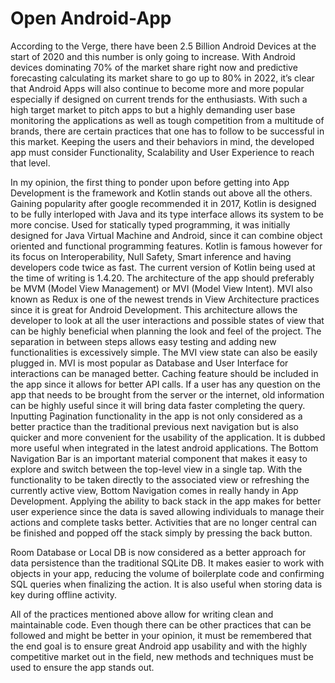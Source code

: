<h1>Open Android-App</h1>
<p>According to the Verge, there have been 2.5 Billion Android Devices at the start of 2020 and this number is only going to increase. With Android devices dominating 70% of the market share right now and predictive forecasting calculating its market share to go up to 80% in 2022, it’s clear that Android Apps will also continue to become more and more popular especially if designed on current trends for the enthusiasts. With such a high target market to pitch apps to but a highly demanding user base monitoring the applications as well as tough competition from a multitude of brands, there are certain practices that one has to follow to be successful in this market. Keeping the users and their behaviors in mind, the developed app must consider Functionality, Scalability and User Experience to reach that level. 


	
In my opinion, the first thing to ponder upon before getting into App Development is the framework and Kotlin stands out above all the others. Gaining popularity after google recommended it in 2017, Kotlin is designed to be fully interloped with Java and its type interface allows its system to be more concise. Used for statically typed programming, it was initially designed for Java Virtual Machine and Android, since it can combine object oriented and functional programming features. Kotlin is famous however for its focus on Interoperability, Null Safety, Smart inference and having developers code twice as fast. The current version of Kotlin being used at the time of writing is 1.4.20.
	The architecture of the app should preferably be MVM (Model View Management) or MVI (Model View Intent). MVI also known as Redux is one of the newest trends in View Architecture practices since it is great for Android Development. This architecture allows the developer to look at all the user interactions and possible states of view that can be highly beneficial when planning the look and feel of the project. The separation in between steps allows easy testing and adding new functionalities is excessively simple. The MVI view state can also be easily plugged in. MVI is most popular as Database and User Interface for interactions can be managed better.
	Caching feature should be included in the app since it allows for better API calls. If a user has any question on the app that needs to be brought from the server or the internet, old information can be highly useful since it will bring data faster completing the query.
	Inputting Pagination functionality in the app is not only considered as a better practice than the traditional previous next navigation but is also quicker and more convenient for the usability of the application. It is dubbed more useful when integrated in the latest android applications.
	The Bottom Navigation Bar is an important material component that makes it easy to explore and switch between the top-level view in a single tap. With the functionality to be taken directly to the associated view or refreshing the currently active view, Bottom Navigation comes in really handy in App Development.
	Applying the ability to back stack in the app makes for better user experience since the data is saved allowing individuals to manage their actions and complete tasks better. Activities that are no longer central can be finished and popped off the stack simply by pressing the back button.
	 



	
Room Database or Local DB is now considered as a better approach for data persistence than the traditional SQLite DB. It makes easier to work with objects in your app, reducing the volume of boilerplate code and confirming SQL queries when finalizing the action. It is also useful when storing data is key during offline activity.


 

All of the practices mentioned above allow for writing clean and maintainable code. Even though there can be other practices that can be followed and might be better in your opinion, it must be remembered that the end goal is to ensure great Android app usability and with the highly competitive market out in the field, new methods and techniques must be used to ensure the app stands out.</p>


